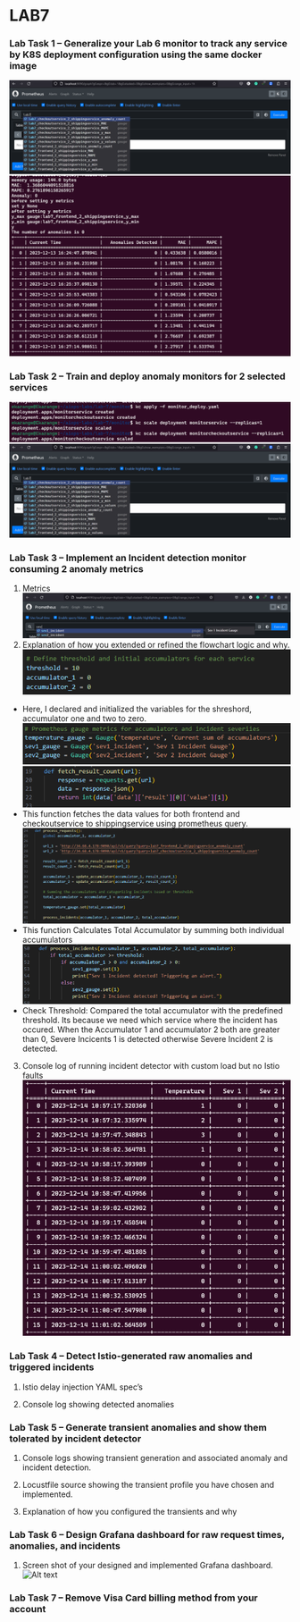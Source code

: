 # LAB7

### Lab Task 1 – Generalize your Lab 6 monitor to track any service by K8S deployment configuration using the same docker image
![Alt text](./screenshots/sunning_services.png)
![Alt text](./screenshots/console.png)

### Lab Task 2 – Train and deploy anomaly monitors for 2 selected services
![Alt text](./screenshots/deployment_and_scalling.png)
![Alt text](./screenshots/sunning_services.png)

### Lab Task 3 – Implement an Incident detection monitor consuming 2 anomaly metrics
1. Metrics
![Alt text](./screenshots/monitor_detector_metrics_list.png)
2. Explanation of how you extended or refined the flowchart logic and why.
![Alt text](./screenshots//initializer.png)
- Here, I declared and initialized the variables for the shreshord, accumulator one and two to zero.
![Alt text](./screenshots/gauge_metrics.png)
![Alt text](./screenshots/fetch_query_results.png)
- This function fetches the data values for both frontend and checkoutservice to shippingservice using prometheus query.
![Alt text](./screenshots/processing_the_request.png)
- This function Calculates Total Accumulator by summing both individual accumulators
![Alt text](./screenshots/process_incidents.png)
- Check Threshold: Compared the total accumulator with the predefined threshold. Its because we need which service where the incident has occured. When the Accumulator 1 and accumulator 2 both are greater than 0, Severe Incicents 1 is detected otherwise Severe Incident 2 is detected.

3. Console log of running incident detector with custom load but no Istio faults
![Alt text](./screenshots/console_of_incidents.png)

### Lab Task 4 – Detect Istio-generated raw anomalies and triggered incidents
1. Istio delay injection YAML spec’s


2. Console log showing detected anomalies 


### Lab Task 5 – Generate transient anomalies and show them tolerated by incident detector
1. Console logs showing transient generation and associated anomaly and incident detection.

2. Locustfile source showing the transient profile you have chosen and implemented.

3. Explanation of how you configured the transients and why



### Lab Task 6 – Design Grafana dashboard for raw request times, anomalies, and incidents
1. Screen shot of your designed and implemented Grafana dashboard.
![Alt text](image.png)

### Lab Task 7 – Remove Visa Card billing method from your account

